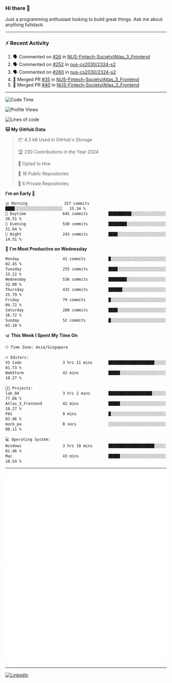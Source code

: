 ### Hi there 👋

<!--
**gnimnix/gnimnix** is a ✨ _special_ ✨ repository because its `README.md` (this file) appears on your GitHub profile.

Here are some ideas to get you started:

- 🔭 I’m currently working on ...
- 🌱 I’m currently learning ...
- 👯 I’m looking to collaborate on ...
- 🤔 I’m looking for help with ...
- 💬 Ask me about ...
- 📫 How to reach me: ...
- 😄 Pronouns: ...
- ⚡ Fun fact: ...
-->

Just a programming enthusiast looking to build great things. Ask me about anything fullstack.

---


### :zap: Recent Activity

<!--START_SECTION:activity-->
1. 🗣 Commented on [#26](https://github.com/NUS-Fintech-Society/Atlas_3_Frontend/pull/26#issuecomment-2015327157) in [NUS-Fintech-Society/Atlas_3_Frontend](https://github.com/NUS-Fintech-Society/Atlas_3_Frontend)
2. 🗣 Commented on [#252](https://github.com/nus-cs2030/2324-s2/issues/252#issuecomment-2011348644) in [nus-cs2030/2324-s2](https://github.com/nus-cs2030/2324-s2)
3. 🗣 Commented on [#260](https://github.com/nus-cs2030/2324-s2/issues/260#issuecomment-2008832556) in [nus-cs2030/2324-s2](https://github.com/nus-cs2030/2324-s2)
4. 🎉 Merged PR [#35](https://github.com/NUS-Fintech-Society/Atlas_3_Frontend/pull/35) in [NUS-Fintech-Society/Atlas_3_Frontend](https://github.com/NUS-Fintech-Society/Atlas_3_Frontend)
5. 🎉 Merged PR [#40](https://github.com/NUS-Fintech-Society/Atlas_3_Frontend/pull/40) in [NUS-Fintech-Society/Atlas_3_Frontend](https://github.com/NUS-Fintech-Society/Atlas_3_Frontend)
<!--END_SECTION:activity-->

---

<!--START_SECTION:waka-->
![Code Time](http://img.shields.io/badge/Code%20Time-10%20hrs%2025%20mins-blue)

![Profile Views](http://img.shields.io/badge/Profile%20Views-300-blue)

![Lines of code](https://img.shields.io/badge/From%20Hello%20World%20I%27ve%20Written-288.0%20thousand%20lines%20of%20code-blue)

**🐱 My GitHub Data** 

> 📦 4.3 kB Used in GitHub's Storage 
 > 
> 🏆 230 Contributions in the Year 2024
 > 
> 💼 Opted to Hire
 > 
> 📜 18 Public Repositories 
 > 
> 🔑 6 Private Repositories 
 > 
**I'm an Early 🐤** 

```text
🌞 Morning                257 commits         ████░░░░░░░░░░░░░░░░░░░░░   15.34 % 
🌆 Daytime                645 commits         ██████████░░░░░░░░░░░░░░░   38.51 % 
🌃 Evening                530 commits         ████████░░░░░░░░░░░░░░░░░   31.64 % 
🌙 Night                  243 commits         ████░░░░░░░░░░░░░░░░░░░░░   14.51 % 
```
📅 **I'm Most Productive on Wednesday** 

```text
Monday                   41 commits          █░░░░░░░░░░░░░░░░░░░░░░░░   02.45 % 
Tuesday                  255 commits         ████░░░░░░░░░░░░░░░░░░░░░   15.22 % 
Wednesday                536 commits         ████████░░░░░░░░░░░░░░░░░   32.00 % 
Thursday                 432 commits         ██████░░░░░░░░░░░░░░░░░░░   25.79 % 
Friday                   79 commits          █░░░░░░░░░░░░░░░░░░░░░░░░   04.72 % 
Saturday                 280 commits         ████░░░░░░░░░░░░░░░░░░░░░   16.72 % 
Sunday                   52 commits          █░░░░░░░░░░░░░░░░░░░░░░░░   03.10 % 
```


📊 **This Week I Spent My Time On** 

```text
🕑︎ Time Zone: Asia/Singapore

🔥 Editors: 
VS Code                  3 hrs 11 mins       ████████████████████░░░░░   81.73 % 
WebStorm                 42 mins             █████░░░░░░░░░░░░░░░░░░░░   18.27 % 

🐱‍💻 Projects: 
lab_04                   3 hrs 2 mins        ███████████████████░░░░░░   77.66 % 
Atlas_3_Frontend         42 mins             █████░░░░░░░░░░░░░░░░░░░░   18.27 % 
PA1                      9 mins              █░░░░░░░░░░░░░░░░░░░░░░░░   03.96 % 
mock_pa                  0 secs              ░░░░░░░░░░░░░░░░░░░░░░░░░   00.11 % 

💻 Operating System: 
Windows                  3 hrs 10 mins       ████████████████████░░░░░   81.46 % 
Mac                      43 mins             █████░░░░░░░░░░░░░░░░░░░░   18.54 % 
```


<!--END_SECTION:waka-->

---

<img src="https://github.com/gnimnix/github-stats-transparent/blob/output/generated/overview.svg" /><img src="https://github.com/gnimnix/github-stats-transparent/blob/output/generated/languages.svg" />


---

<a href="https://www.linkedin.com/in/xmluu/" target="_blank"><img src="https://img.shields.io/badge/LinkedIn-%230077B5.svg?&style=flat-square&logo=linkedin&logoColor=white" alt="LinkedIn"></a>
